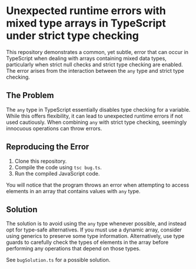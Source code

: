 # Unexpected runtime errors with mixed type arrays in TypeScript under strict type checking

This repository demonstrates a common, yet subtle, error that can occur in TypeScript when dealing with arrays containing mixed data types, particularly when strict null checks and strict type checking are enabled.  The error arises from the interaction between the `any` type and strict type checking. 

## The Problem

The `any` type in TypeScript essentially disables type checking for a variable. While this offers flexibility, it can lead to unexpected runtime errors if not used cautiously.  When combining `any` with strict type checking, seemingly innocuous operations can throw errors.

## Reproducing the Error

1. Clone this repository.
2. Compile the code using `tsc bug.ts`.
3. Run the compiled JavaScript code.

You will notice that the program throws an error when attempting to access elements in an array that contains values with `any` type.

## Solution

The solution is to avoid using the `any` type whenever possible, and instead opt for type-safe alternatives.  If you must use a dynamic array, consider using generics to preserve some type information.  Alternatively, use type guards to carefully check the types of elements in the array before performing any operations that depend on those types.

See `bugSolution.ts` for a possible solution.